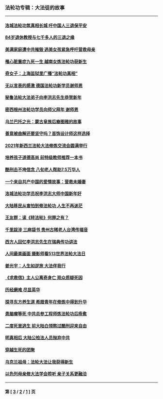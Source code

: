 ### 法轮功专辑：大法徒的故事
---
#### [洛城法轮功筑真相长城 吁中国人三退保平安](../../pages/nf1147481/n13892471.md?02030430) 
#### [84岁退休教授与七千多人的三退之缘](../../pages/nf1147481/n13796650.md?02030430) 
#### [美满家庭遭中共摧毁 逃美女孩紧急呼吁营救母亲](../../pages/nf1147481/n13792859.md?02030430) 
#### [罹心脏重症九死一生 越南女炼法轮功获新生](../../pages/nf1147481/n13732766.md?02030430) 
#### [奇女子：上海监狱里广播“法轮功真相”](../../pages/nf1147481/n13726443.md?02030430) 
#### [无以言表的感激 德国法轮功新学员谢师恩](../../pages/nf1147481/n13543790.md?02030430) 
#### [秘鲁法轮大法弟子向李洪志先生恭贺新年](../../pages/nf1147481/n13540182.md?02030430) 
#### [密西根州法轮功学员向师父拜年 谢师恩](../../pages/nf1147481/n13538183.md?02030430) 
#### [乌兰巴托之光：蒙古皇族后裔图雅的故事](../../pages/nf1147481/n13155759.md?02030430) 
#### [善意被曲解还要坚守吗？首饰设计师这样选择](../../pages/nf1147481/n13077575.md?02030430) 
#### [2021年新西兰法轮大法修炼交流会圆满举行](../../pages/nf1147481/n13033149.md?02030430) 
#### [培养孩子道德高尚 前特级教师推荐一本书](../../pages/nf1147481/n12938640.md?02030430) 
#### [酷刑击不垮信念 八旬老人帮助7.5万华人](../../pages/nf1147481/n12880712.md?02030430) 
#### [一个来自共产中国的爱情故事：营救未婚妻](../../pages/nf1147481/n12778386.md?02030430) 
#### [洛城法轮功学员祝李洪志大师中国新年好](../../pages/nf1147481/n12724685.md?02030430) 
#### [大陆移民从害怕到修法轮功 人生不再迷茫](../../pages/nf1147481/n12414325.md?02030430) 
#### [王友群：读《转法轮》何罪之有？](../../pages/nf1147481/n12408647.md?02030430) 
#### [千里跋涉 三麻袋书 贵州古稀老人台湾传福音](../../pages/nf1147481/n12198750.md?02030430) 
#### [西方人回忆李洪志先生在瑞典传功讲法](../../pages/nf1147481/n12099607.md?02030430) 
#### [人间最美画面 摄影师看513世界法轮大法日](../../pages/nf1147481/n12094118.md?02030430) 
#### [姜光宇：人生如逆旅 大法伴我行](../../pages/nf1147481/n12088664.md?02030430) 
#### [《求救信》主人公离奇身亡 观众质疑死因](../../pages/nf1147481/n11845215.md?02030430) 
#### [历经磨难 尽显英华](../../pages/nf1147481/n11723297.md?02030430) 
#### [探寻东方养生道 希腊青年在修炼中得到升华](../../pages/nf1147481/n11494502.md?02030430) 
#### [患脑瘤等死 中共总参工程师炼法轮功后痊愈](../../pages/nf1147481/n11466682.md?02030430) 
#### [二度死里逃生 前大陆白领熬过酷刑迎来自由](../../pages/nf1147481/n11368594.md?02030430) 
#### [明真相后 大陆公检法人员抛弃中共](../../pages/nf1147481/n11358618.md?02030430) 
#### [穿越生死的团聚](../../pages/nf1147481/n11258922.md?02030430) 
#### [乌克兰祖母：法轮大法让我获得新生](../../pages/nf1147481/n11269457.md?02030430) 
#### [以色列母亲修大法学会聆听 亲子关系更融洽](../../pages/nf1147481/n11268195.md?02030430) 

---
#### 第 [ [3](./3.md?02030430) / [2](./2.md?02030430) / [1](./1.md?02030430) ] 页
